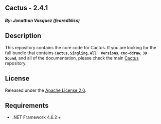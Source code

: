 ## Cactus - 2.4.1
##### By: Jonathan Vasquez (fearedbliss)

## Description

This repository contains the core code for Cactus. If you are looking 
for the full bundle that contains **`Cactus`**, **`Singling`**, **`All 
Versions`**, **`cnc-ddraw`**, **`3D Sound`**, and all of the 
documentation, please check the main 
[Cactus](https://github.com/fearedbliss/Cactus) repository. 

## License

Released under the [Apache License 2.0](LICENSE.txt).

## Requirements

- .NET Framework 4.6.2 +